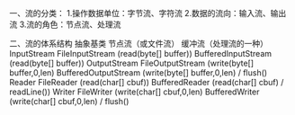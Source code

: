  一、流的分类：
  1.操作数据单位：字节流、字符流
  2.数据的流向：输入流、输出流
  3.流的角色：节点流、处理流
 
  二、流的体系结构
  抽象基类         节点流（或文件流）                               缓冲流（处理流的一种）
  InputStream     FileInputStream   (read(byte[] buffer))        BufferedInputStream (read(byte[] buffer))
  OutputStream    FileOutputStream  (write(byte[] buffer,0,len)  BufferedOutputStream (write(byte[] buffer,0,len) / flush()
  Reader          FileReader (read(char[] cbuf))                 BufferedReader (read(char[] cbuf) / readLine())
  Writer          FileWriter (write(char[] cbuf,0,len)           BufferedWriter (write(char[] cbuf,0,len) / flush()